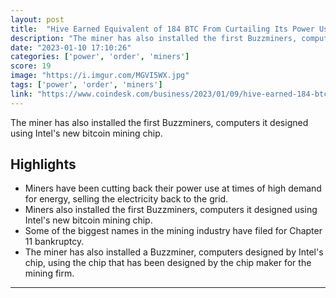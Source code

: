 ```yaml
---
layout: post
title:  "Hive Earned Equivalent of 184 BTC From Curtailing Its Power Use in December"
description: "The miner has also installed the first Buzzminers, computers it designed using Intel's new bitcoin mining chip."
date: "2023-01-10 17:10:26"
categories: ['power', 'order', 'miners']
score: 19
image: "https://i.imgur.com/MGVI5WX.jpg"
tags: ['power', 'order', 'miners']
link: "https://www.coindesk.com/business/2023/01/09/hive-earned-184-btc-from-curtailing-its-power-use-in-december-thats-almost-as-much-as-it-mined/"
---
```


The miner has also installed the first Buzzminers, computers it designed using Intel's new bitcoin mining chip.

## Highlights

- Miners have been cutting back their power use at times of high demand for energy, selling the electricity back to the grid.
- Miners also installed the first Buzzminers, computers it designed using Intel's new bitcoin mining chip.
- Some of the biggest names in the mining industry have filed for Chapter 11 bankruptcy.
- The miner has also installed a Buzzminer, computers designed by Intel's chip, using the chip that has been designed by the chip maker for the mining firm.

---
